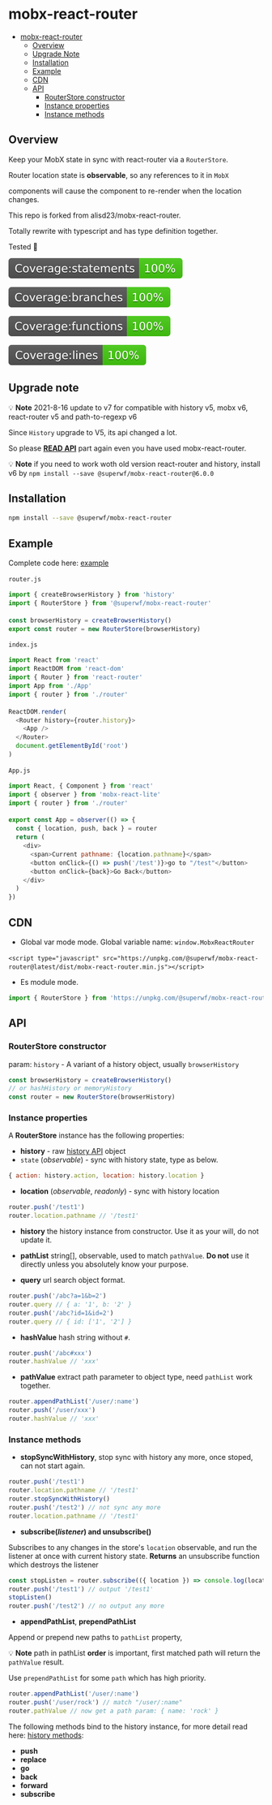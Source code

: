 # mobx-react-router

- [mobx-react-router](#mobx-react-router)
  - [Overview](#overview)
  - [Upgrade Note](#upgrade-note)
  - [Installation](#installation)
  - [Example](#example)
  - [CDN](#cdn)
  - [API](#api)
    - [RouterStore constructor](#routerstore-constructor)
    - [Instance properties](#instance-properties)
    - [Instance methods](#instance-methods)

## Overview

Keep your MobX state in sync with react-router via a `RouterStore`.

Router location state is **observable**, so any references to it in `MobX`

components will cause the component to re-render when the location changes.

This repo is forked from alisd23/mobx-react-router.

Totally rewrite with typescript and has type definition together.

Tested 🥳

![Statements](./badge/badge-statements.svg)

![Branches](./badge/badge-branches.svg)

![Functions](./badge/badge-functions.svg)

![Lines](./badge/badge-lines.svg)

## Upgrade note

💡 **Note** 2021-8-16 update to v7 for compatible with history v5, mobx v6, react-router v5 and path-to-regexp v6

Since `History` upgrade to V5, its api changed a lot.

So please [**READ API**](#api) part again even you have used mobx-react-router.

💡 **Note** if you need to work woth old version react-router and history, install v6 by `npm install --save @superwf/mobx-react-router@6.0.0`

## Installation

```sh
npm install --save @superwf/mobx-react-router
```

## Example

Complete code here: [example](https://github.com/superwf/mobx-react-router-example)

`router.js`

```javascript
import { createBrowserHistory } from 'history'
import { RouterStore } from '@superwf/mobx-react-router'

const browserHistory = createBrowserHistory()
export const router = new RouterStore(browserHistory)
```

`index.js`

```javascript
import React from 'react'
import ReactDOM from 'react-dom'
import { Router } from 'react-router'
import App from './App'
import { router } from './router'

ReactDOM.render(
  <Router history={router.history}>
    <App />
  </Router>
  document.getElementById('root')
)
```

`App.js`

```javascript
import React, { Component } from 'react'
import { observer } from 'mobx-react-lite'
import { router } from './router'

export const App = observer(() => {
  const { location, push, back } = router
  return (
    <div>
      <span>Current pathname: {location.pathname}</span>
      <button onClick={() => push('/test')}>go to "/test"</button>
      <button onClick={back}>Go Back</button>
    </div>
  )
})
```

## CDN

- Global var mode mode. Global variable name: `window.MobxReactRouter`

`<script type="javascript" src="https://unpkg.com/@superwf/mobx-react-router@latest/dist/mobx-react-router.min.js"></script>`

- Es module mode.

```javascript
import { RouterStore } from 'https://unpkg.com/@superwf/mobx-react-router/module/index.js'
```

## API

### RouterStore constructor

param: `history` - A variant of a history object, usually `browserHistory`

```javascript
const browserHistory = createBrowserHistory()
// or hashHistory or memoryHistory
const router = new RouterStore(browserHistory)
```

### Instance properties

A **RouterStore** instance has the following properties:

- **history** - raw [history API](https://github.com/mjackson/history#properties) object
- `state` (*observable*) - sync with history state, type as below.

```javascript
{ action: history.action, location: history.location }
```

- **location** (*observable*, *readonly*) - sync with history location

```javascript
router.push('/test1')
router.location.pathname // '/test1'
```

- **history** the history instance from constructor. Use it as your will, do not update it.

- **pathList** string[], observable, used to match `pathValue`. **Do not** use it directly unless you absolutely know your purpose.

- **query** url search object format.

```javascript
router.push('/abc?a=1&b=2')
router.query // { a: '1', b: '2' }
router.push('/abc?id=1&id=2')
router.query // { id: ['1', '2'] }
```

- **hashValue** hash string without `#`.

```javascript
router.push('/abc#xxx')
router.hashValue // 'xxx'
```

- **pathValue** extract path parameter to object type, need `pathList` work together.

```javascript
router.appendPathList('/user/:name')
router.push('/user/xxx')
router.hashValue // 'xxx'
```

### Instance methods

- **stopSyncWithHistory**, stop sync with history any more, once stoped, can not start again.

```javascript
router.push('/test1')
router.location.pathname // '/test1'
router.stopSyncWithHistory()
router.push('/test2') // not sync any more
router.location.pathname // '/test1'
```

- **subscribe(*listener*) and unsubscribe()**

Subscribes to any changes in the store's `location` observable,
and run the listener at once with current history state.
**Returns** an unsubscribe function which destroys the listener

```javascript
const stopListen = router.subscribe(({ location }) => console.log(location.pathname))
router.push('/test1') // output '/test1'
stopListen()
router.push('/test2') // no output any more
```

- **appendPathList**, **prependPathList**

Append or prepend new paths to `pathList` property,

💡 **Note** path in pathList **order** is important, first matched path will return the `pathValue` result.

Use `prependPathList` for some `path` which has high priority.

```javascript
router.appendPathList('/user/:name')
router.push('/user/rock') // match "/user/:name"
router.pathValue // now get a path param: { name: 'rock' }
```

The following methods bind to the history instance, for more detail read here: [history methods](https://github.com/remix-run/history/blob/main/docs/navigation.md):

- **push**
- **replace**
- **go**
- **back**
- **forward**
- **subscribe**
